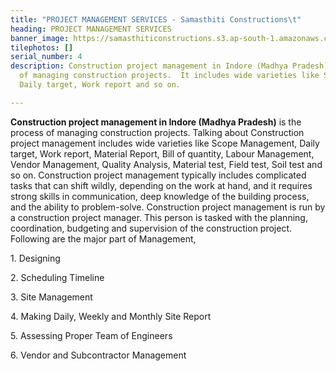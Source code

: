 ```yaml
---
title: "PROJECT MANAGEMENT SERVICES - Samasthiti Constructions\t"
heading: PROJECT MANAGEMENT SERVICES
banner_image: https://samasthiticonstructions.s3.ap-south-1.amazonaws.com/uploads/pmc.jpg
tilephotos: []
serial_number: 4
description: Construction project management in Indore (Madhya Pradesh) is the process
  of managing construction projects.  It includes wide varieties like Scope Management,
  Daily target, Work report and so on.

---
```

**Construction project management in Indore (Madhya Pradesh)** is the process of managing construction projects. Talking about Construction project management includes wide varieties like Scope Management, Daily target, Work report, Material Report, Bill of quantity, Labour Management, Vendor Management, Quality Analysis, Material test, Field test, Soil test and so on. Construction project management typically includes complicated tasks that can shift wildly, depending on the work at hand, and it requires strong skills in communication, deep knowledge of the building process, and the ability to problem-solve. Construction project management is run by a construction project manager. This person is tasked with the planning, coordination, budgeting and supervision of the construction project. Following are the major part of Management,

1\. Designing

2\. Scheduling Timeline

3\. Site Management

4\. Making Daily, Weekly and Monthly Site Report

5\. Assessing Proper Team of Engineers

6\. Vendor and Subcontractor Management